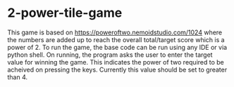 # 2-power-tile-game
This game is based on https://poweroftwo.nemoidstudio.com/1024 where the numbers are added up to reach the overall total/target score which is a power of 2.
To run the game, the base code can be run using any IDE or via python shell. On running, the program asks the user to enter the target value for winning the game. This indicates the power of two required to be acheived on pressing the keys. Currently this value should be set to greater than 4. 
